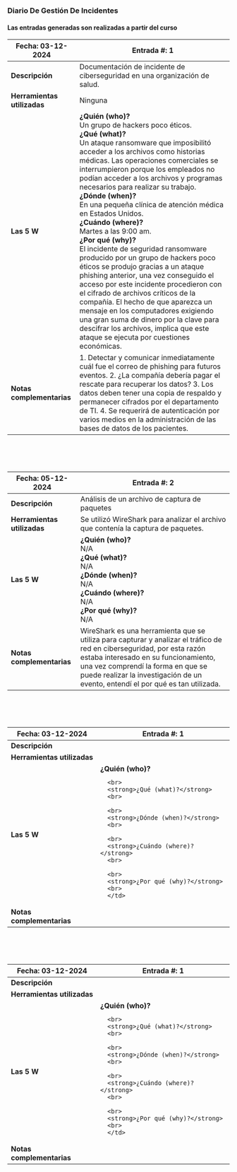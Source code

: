 ### Diario De Gestión De Incidentes
#### Las entradas generadas son realizadas a partir del curso


<table class="tg"><thead>
  <tr>
    <th class="tg-0pky">Fecha: 03-12-2024	</th>
    <th class="tg-0pky">Entrada #: 1</th>
  </tr></thead>
<tbody>
  <tr>
    <td class="tg-0pky"><strong>Descripción</strong></td>
    <td class="tg-0pky">Documentación de incidente de ciberseguridad en una organización de salud.</td>
  </tr>
  <tr>
    <td class="tg-0pky"><strong>Herramientas utilizadas</strong>
</td>
    <td class="tg-0pky">Ninguna
</td>
  </tr>
  <tr>
    <td class="tg-0pky"><strong>Las 5 W</strong></td>
    <td class="tg-0pky"><strong>¿Quién (who)?</strong>
      <br>
      Un grupo de hackers poco éticos.
      <br>
      <strong>¿Qué (what)?</strong>
      <br>
      Un ataque ransomware que imposibilitó acceder a los archivos como historias médicas. Las operaciones comerciales se interrumpieron porque los empleados no podían acceder a los archivos y programas necesarios para realizar su trabajo.
      <br>
      <strong>¿Dónde (when)?</strong>
      <br>
      En una pequeña clínica de atención médica en Estados Unidos.
      <br>
      <strong>¿Cuándo (where)?</strong>
      <br>
      Martes a las 9:00 am.
      <br>
      <strong>¿Por qué (why)?</strong>
      <br>
      El incidente de seguridad ransomware producido por un grupo de hackers poco éticos se produjo gracias a un ataque phishing anterior, una vez conseguido el acceso por este incidente procedieron con el cifrado de archivos críticos de la compañía. El hecho de que aparezca un mensaje en los computadores exigiendo una gran suma de dinero por la clave para descifrar los archivos, implica que este ataque se ejecuta por cuestiones económicas.</td>
  </tr>
  <tr>
    <td class="tg-0pky"><strong>Notas complementarias</strong></td>
    <td class="tg-0pky">1.	Detectar y comunicar inmediatamente cuál fue el correo de phishing para futuros eventos.
2.	¿La compañía debería pagar el rescate para recuperar los datos?
3.	Los datos deben tener una copia de respaldo y permanecer cifrados por el departamento de TI.
4.	Se requerirá de autenticación por varios medios en la administración de las bases de datos de los pacientes.
</td>
  </tr>
</tbody>
</table>

<br>
<br>
<br>

<table class="tg"><thead>
  <tr>
    <th class="tg-0pky">Fecha: 05-12-2024	</th>
    <th class="tg-0pky">Entrada #: 2</th>
  </tr></thead>
<tbody>
  <tr>
    <td class="tg-0pky"><strong>Descripción</strong></td>
    <td class="tg-0pky">Análisis de un archivo de captura de paquetes</td>
  </tr>
  <tr>
    <td class="tg-0pky"><strong>Herramientas utilizadas</strong>
</td>
    <td class="tg-0pky">Se utilizó WireShark para analizar el archivo que contenía la captura de paquetes.
</td>
  </tr>
  <tr>
    <td class="tg-0pky"><strong>Las 5 W</strong></td>
    <td class="tg-0pky"><strong>¿Quién (who)?</strong>
      <br>
      N/A
      <br>
      <strong>¿Qué (what)?</strong>
      <br>
      N/A
      <br>
      <strong>¿Dónde (when)?</strong>
      <br>
      N/A
      <br>
      <strong>¿Cuándo (where)?</strong>
      <br>
      N/A
      <br>
      <strong>¿Por qué (why)?</strong>
      <br>
      N/A
      </td>
  </tr>
  <tr>
    <td class="tg-0pky"><strong>Notas complementarias</strong></td>
    <td class="tg-0pky">WireShark es una herramienta que se utiliza para capturar y analizar el tráfico de red en ciberseguridad, por esta razón estaba interesado en su funcionamiento, una vez comprendí la forma en que se puede realizar la investigación de un evento, entendí el por qué es tan utilizada.</td>
  </tr>
</tbody>
</table>

<br>
<br>
<br>

<table class="tg"><thead>
  <tr>
    <th class="tg-0pky">Fecha: 03-12-2024	</th>
    <th class="tg-0pky">Entrada #: 1</th>
  </tr></thead>
<tbody>
  <tr>
    <td class="tg-0pky"><strong>Descripción</strong></td>
    <td class="tg-0pky"></td>
  </tr>
  <tr>
    <td class="tg-0pky"><strong>Herramientas utilizadas</strong>
</td>
    <td class="tg-0pky"></td>
  </tr>
  <tr>
    <td class="tg-0pky"><strong>Las 5 W</strong></td>
    <td class="tg-0pky"><strong>¿Quién (who)?</strong>
      <br>
      
      <br>
      <strong>¿Qué (what)?</strong>
      <br>
      
      <br>
      <strong>¿Dónde (when)?</strong>
      <br>
      
      <br>
      <strong>¿Cuándo (where)?</strong>
      <br>
      
      <br>
      <strong>¿Por qué (why)?</strong>
      <br>
      </td>
  </tr>
  <tr>
    <td class="tg-0pky"><strong>Notas complementarias</strong></td>
    <td class="tg-0pky"></td>
  </tr>
</tbody>
</table>

<br>
<br>
<br>

<table class="tg"><thead>
  <tr>
    <th class="tg-0pky">Fecha: 03-12-2024	</th>
    <th class="tg-0pky">Entrada #: 1</th>
  </tr></thead>
<tbody>
  <tr>
    <td class="tg-0pky"><strong>Descripción</strong></td>
    <td class="tg-0pky"></td>
  </tr>
  <tr>
    <td class="tg-0pky"><strong>Herramientas utilizadas</strong>
</td>
    <td class="tg-0pky"></td>
  </tr>
  <tr>
    <td class="tg-0pky"><strong>Las 5 W</strong></td>
    <td class="tg-0pky"><strong>¿Quién (who)?</strong>
      <br>
      
      <br>
      <strong>¿Qué (what)?</strong>
      <br>
      
      <br>
      <strong>¿Dónde (when)?</strong>
      <br>
      
      <br>
      <strong>¿Cuándo (where)?</strong>
      <br>
      
      <br>
      <strong>¿Por qué (why)?</strong>
      <br>
      </td>
  </tr>
  <tr>
    <td class="tg-0pky"><strong>Notas complementarias</strong></td>
    <td class="tg-0pky"></td>
  </tr>
</tbody>
</table>

